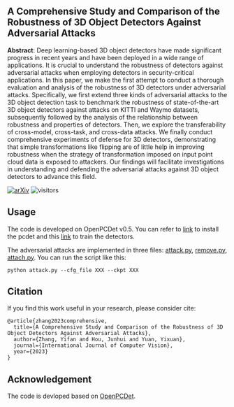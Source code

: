 ## A Comprehensive Study and Comparison of the Robustness of 3D Object Detectors Against Adversarial Attacks
**Abstract**: Deep learning-based 3D object detectors have made significant progress in recent years and have been deployed in a wide range of applications. It is crucial to understand the robustness of detectors against adversarial attacks when employing detectors in security-critical applications. In this paper, we make the first attempt to conduct a thorough evaluation and analysis of the robustness of 3D detectors under adversarial attacks. Specifically, we first extend three kinds of adversarial attacks to the 3D object detection task to benchmark the robustness of state-of-the-art 3D object detectors against attacks on KITTI and Waymo datasets, subsequently followed by the analysis of the relationship between robustness and properties of detectors. Then, we explore the transferability of cross-model, cross-task, and cross-data attacks. We finally conduct comprehensive experiments of defense for 3D detectors, demonstrating that simple transformations like flipping are of little help in improving robustness when the strategy of transformation imposed on input point cloud data is exposed to attackers.
Our findings will facilitate investigations in understanding and defending the adversarial attacks against 3D object detectors to advance this field.

[![arXiv](https://img.shields.io/badge/arXiv-Paper-<COLOR>.svg)](https://arxiv.org/abs/2212.10230)
![visitors](https://visitor-badge.glitch.me/badge?page_id=Eaphan/Robust3DOD)

## Usage
The code is developed on OpenPCDet v0.5. You can refer to [link](docs/INSTALL.md) to install the pcdet and this [link](docs/GETTING_STARTED.md) to train the detectors.

The adversarial attacks are implemented in three files: [attack.py](attack.py), [remove.py](remove.py), [attach.py](attach.py). You can run the script like this:

```
python attack.py --cfg_file XXX --ckpt XXX 
```


## Citation
If you find this work useful in your research, please consider cite:
```
@article{zhang2023comprehensive,
  title={A Comprehensive Study and Comparison of the Robustness of 3D Object Detectors Against Adversarial Attacks},
  author={Zhang, Yifan and Hou, Junhui and Yuan, Yixuan},
  journal={International Journal of Computer Vision},
  year={2023}
}
```

## Acknowledgement
The code is devloped based on [OpenPCDet](https://github.com/open-mmlab/OpenPCDet).
